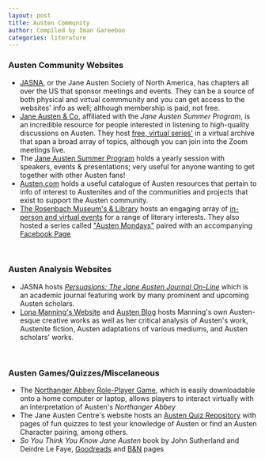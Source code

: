 ```yaml
---
layout: post
title: Austen Community
author: Compiled by Iman Gareeboo
categories: literature
---
```


### Austen Community Websites
<ul>
  <li><a href="https://jasna.org/" target="_blank">JASNA</a>, or the Jane Austen Society of North America, has chapters all over the US that sponsor meetings and events. They can be a source of both physical and virtual commmunity and you can get access to the websites' info as well; although membership is paid, not free. </li>
  <li><a href="https://www.janeaustenandco.org/" target="_blank">Jane Austen & Co</a>, affiliated with the <i>Jane Austen Summer Program</i>, is an incredible resource for people interested in listening to high-quality discussions on Austen. They host <a href="https://www.janeaustenandco.org/recorded-events" target="_blank">free, virtual series'</a> in a virtual archive that span a broad array of topics, although you can join into the Zoom meetings live.</li>
  <li>The <a href="https://www.janeaustensummer.org/" target="_blank">Jane Austen Summer Program</a> holds a yearly session with speakers, events & presentations; very useful for anyone wanting to get together with other Austen fans!
  <li><a href="https://www.austen.com/" target="_blank">Austen.com</a> holds a useful catalogue of Austen resources that pertain to info of interest to Austenites and of the communities and projects that exist to support the Austen community.
  <li><a href="https://rosenbach.org/" target="_blank">The Rosenbach Museum's & Library</a> hosts an engaging array of <a href="https://rosenbach.org/events/" target="_blank">in-person and virtual events</a> for a range of literary interests. They also hosted a series called <a href="https://www.youtube.com/playlist?list=PLWR9Pkh4eGAkstK-mI-sL5pr4u-f_KcFp" target="_blank">"Austen Mondays"</a> paired with an accompanying <a href="https://www.facebook.com/groups/austenmondays/" target="_blank">Facebook Page</a></li>
</ul>
<br>

### Austen Analysis Websites 
<ul>
  <li>JASNA hosts <a href="https://jasna.org/publications-2/persuasions-online/" target="_blank"><i>Persuasions: The Jane Austen Journal On-Line</i></a> which is an academic journal featuring work by many prominent and upcoming Austen scholars.</li>
  <li><a href="http://www.lonamanning.ca/" target="_blank">Lona Manning's Website</a> and <a href="http://www.lonamanning.ca/blog/cmp1-introduction-to-the-series" target="_blank">Austen Blog</a> hosts Manning's own Austen-esque creative works as well as her critical analysis of Austen's work, Austenite fiction, Austen adaptations of various mediums, and Austen scholars' works.</li>
</ul>
<br>

### Austen Games/Quizzes/Miscelaneous
<ul>
<li>The <a href="https://spiralatlas.itch.io/northanger-abbey-the-game" target="_blank">Northanger Abbey Role-Player Game</a>, which is easily downloadable onto a home computer or laptop, allows players to interact virtually with an interpretation of Austen's <i>Northanger Abbey</i></li>
<li>The Jane Austen Centre's website hosts an <a href="https://janeausten.co.uk/blogs/the-jane-austen-quiz?currency=usd" target="_blank">Austen Quiz Repository</a> with pages of fun quizzes to test your knowledge of Austen or find an Austen Character pairing, among others.</li>
  <li><i>So You Think You Know Jane Austen</i> book by John Sutherland and Deirdre Le Faye, <a href="https://www.goodreads.com/book/show/5989964-so-you-think-you-know-jane-austen" target="_blank">Goodreads</a> and <a href="https://www.barnesandnoble.com/w/so-you-think-you-know-jane-austen-john-sutherland/1112113557" target="_blank">B&N</a> pages</li>
</ul>



